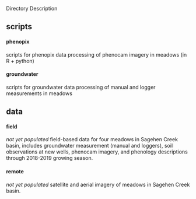 Directory Description

## scripts
#### phenopix
scripts for phenopix data processing of phenocam imagery in meadows (in R + python)

#### groundwater
scripts for groundwater data processing of manual and logger measurements in meadows

## data

#### field

*not yet populated* field-based data for four meadows in Sagehen Creek basin, includes groundwater measurement (manual and loggers), soil observations at new wells, phenocam imagery, and phenology descriptions through 2018-2019 growing season.

#### remote
*not yet populated* satellite and aerial imagery of meadows in Sagehen Creek basin.
